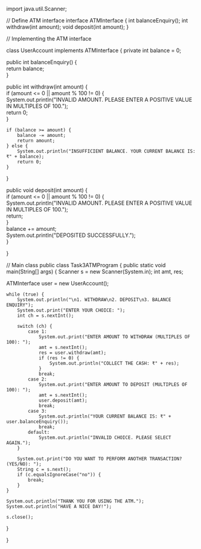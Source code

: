 import java.util.Scanner;

// Define ATM interface
interface ATMInterface {
int balanceEnquiry();
int withdraw(int amount);
void deposit(int amount);
}

// Implementing the ATM interface

class UserAccount implements ATMInterface {
private int balance = 0;

public int balanceEnquiry() {  
    return balance;  
}  

public int withdraw(int amount) {  
    if (amount <= 0 || amount % 100 != 0) {  
        System.out.println("INVALID AMOUNT. PLEASE ENTER A POSITIVE VALUE IN MULTIPLES OF 100.");  
        return 0;  
    }  

    if (balance >= amount) {  
        balance -= amount;  
        return amount;  
    } else {  
        System.out.println("INSUFFICIENT BALANCE. YOUR CURRENT BALANCE IS: ₹" + balance);  
        return 0;  
    }  
}  

public void deposit(int amount) {  
    if (amount <= 0 || amount % 100 != 0) {  
        System.out.println("INVALID AMOUNT. PLEASE ENTER A POSITIVE VALUE IN MULTIPLES OF 100.");  
        return;  
    }  
    balance += amount;  
    System.out.println("DEPOSITED SUCCESSFULLY.");  
}

}

// Main class
public class Task3ATMProgram {
public static void main(String[] args) {
Scanner s = new Scanner(System.in);
int amt, res;

ATMInterface user = new UserAccount();  

    while (true) {  
        System.out.println("\n1. WITHDRAW\n2. DEPOSIT\n3. BALANCE ENQUIRY");  
        System.out.print("ENTER YOUR CHOICE: ");  
        int ch = s.nextInt();  

        switch (ch) {  
            case 1:  
                System.out.print("ENTER AMOUNT TO WITHDRAW (MULTIPLES OF 100): ");  
                amt = s.nextInt();  
                res = user.withdraw(amt);  
                if (res != 0) {  
                    System.out.println("COLLECT THE CASH: ₹" + res);  
                }  
                break;  
            case 2:  
                System.out.print("ENTER AMOUNT TO DEPOSIT (MULTIPLES OF 100): ");  
                amt = s.nextInt();  
                user.deposit(amt);  
                break;  
            case 3:  
                System.out.println("YOUR CURRENT BALANCE IS: ₹" + user.balanceEnquiry());  
                break;  
            default:  
                System.out.println("INVALID CHOICE. PLEASE SELECT AGAIN.");  
        }  

        System.out.print("DO YOU WANT TO PERFORM ANOTHER TRANSACTION? (YES/NO): ");  
        String c = s.next();  
        if (c.equalsIgnoreCase("no")) {  
            break;  
        }  
    }  

    System.out.println("THANK YOU FOR USING THE ATM.");  
    System.out.println("HAVE A NICE DAY!");  

    s.close();  
}

}

